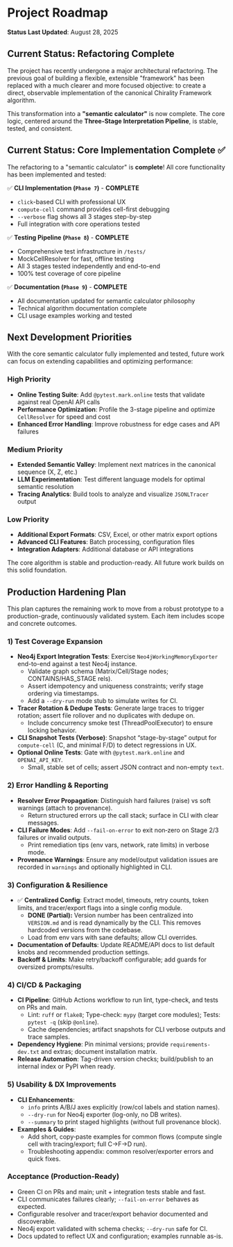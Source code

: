 # Project Roadmap

**Status Last Updated**: August 28, 2025

## Current Status: Refactoring Complete

The project has recently undergone a major architectural refactoring. The previous goal of building a flexible, extensible "framework" has been replaced with a much clearer and more focused objective: to create a direct, observable implementation of the canonical Chirality Framework algorithm.

This transformation into a **"semantic calculator"** is now complete. The core logic, centered around the **Three-Stage Interpretation Pipeline**, is stable, tested, and consistent.

## Current Status: Core Implementation Complete ✅

The refactoring to a "semantic calculator" is **complete**! All core functionality has been implemented and tested:

✅ **CLI Implementation (`Phase 7`)** - **COMPLETE**
- `click`-based CLI with professional UX
- `compute-cell` command provides cell-first debugging
- `--verbose` flag shows all 3 stages step-by-step  
- Full integration with core operations tested

✅ **Testing Pipeline (`Phase 8`)** - **COMPLETE**
- Comprehensive test infrastructure in `/tests/`
- MockCellResolver for fast, offline testing
- All 3 stages tested independently and end-to-end
- 100% test coverage of core pipeline

✅ **Documentation (`Phase 9`)** - **COMPLETE**
- All documentation updated for semantic calculator philosophy
- Technical algorithm documentation complete
- CLI usage examples working and tested

## Next Development Priorities

With the core semantic calculator fully implemented and tested, future work can focus on extending capabilities and optimizing performance:

### High Priority
*   **Online Testing Suite**: Add `@pytest.mark.online` tests that validate against real OpenAI API calls
*   **Performance Optimization**: Profile the 3-stage pipeline and optimize `CellResolver` for speed and cost
*   **Enhanced Error Handling**: Improve robustness for edge cases and API failures

### Medium Priority  
*   **Extended Semantic Valley**: Implement next matrices in the canonical sequence (X, Z, etc.)
*   **LLM Experimentation**: Test different language models for optimal semantic resolution
*   **Tracing Analytics**: Build tools to analyze and visualize `JSONLTracer` output

### Low Priority
*   **Additional Export Formats**: CSV, Excel, or other matrix export options
*   **Advanced CLI Features**: Batch processing, configuration files
*   **Integration Adapters**: Additional database or API integrations

The core algorithm is stable and production-ready. All future work builds on this solid foundation.

## Production Hardening Plan

This plan captures the remaining work to move from a robust prototype to a production-grade, continuously validated system. Each item includes scope and concrete outcomes.

### 1) Test Coverage Expansion
- **Neo4j Export Integration Tests**: Exercise `Neo4jWorkingMemoryExporter` end-to-end against a test Neo4j instance.
  - Validate graph schema (Matrix/Cell/Stage nodes; CONTAINS/HAS_STAGE rels).
  - Assert idempotency and uniqueness constraints; verify stage ordering via timestamps.
  - Add a `--dry-run` mode stub to simulate writes for CI.
- **Tracer Rotation & Dedupe Tests**: Generate large traces to trigger rotation; assert file rollover and no duplicates with dedupe on.
  - Include concurrency smoke test (ThreadPoolExecutor) to ensure locking behavior.
- **CLI Snapshot Tests (Verbose)**: Snapshot “stage-by-stage” output for `compute-cell` (C, and minimal F/D) to detect regressions in UX.
- **Optional Online Tests**: Gate with `@pytest.mark.online` and `OPENAI_API_KEY`.
  - Small, stable set of cells; assert JSON contract and non-empty `text`.

### 2) Error Handling & Reporting
- **Resolver Error Propagation**: Distinguish hard failures (raise) vs soft warnings (attach to provenance).
  - Return structured errors up the call stack; surface in CLI with clear messages.
- **CLI Failure Modes**: Add `--fail-on-error` to exit non‑zero on Stage 2/3 failures or invalid outputs.
  - Print remediation tips (env vars, network, rate limits) in verbose mode.
- **Provenance Warnings**: Ensure any model/output validation issues are recorded in `warnings` and optionally highlighted in CLI.

### 3) Configuration & Resilience
- ✅ **Centralized Config**: Extract model, timeouts, retry counts, token limits, and tracer/export flags into a single config module.
  - **DONE (Partial):** Version number has been centralized into `VERSION.md` and is read dynamically by the CLI. This removes hardcoded versions from the codebase.
  - Load from env vars with sane defaults; allow CLI overrides.
- **Documentation of Defaults**: Update README/API docs to list default knobs and recommended production settings.
- **Backoff & Limits**: Make retry/backoff configurable; add guards for oversized prompts/results.

### 4) CI/CD & Packaging
- **CI Pipeline**: GitHub Actions workflow to run lint, type-check, and tests on PRs and main.
  - Lint: `ruff` or `flake8`; Type-check: `mypy` (target core modules); Tests: `pytest -q` (skip `@online`).
  - Cache dependencies; artifact snapshots for CLI verbose outputs and trace samples.
- **Dependency Hygiene**: Pin minimal versions; provide `requirements-dev.txt` and extras; document installation matrix.
- **Release Automation**: Tag-driven version checks; build/publish to an internal index or PyPI when ready.

### 5) Usability & DX Improvements
- **CLI Enhancements**:
  - `info` prints A/B/J axes explicitly (row/col labels and station names).
  - `--dry-run` for Neo4j exporter (log-only, no DB writes).
  - `--summary` to print staged highlights (without full provenance block).
- **Examples & Guides**:
  - Add short, copy‑paste examples for common flows (compute single cell with tracing/export; full C→F→D run).
  - Troubleshooting appendix: common resolver/exporter errors and quick fixes.

### Acceptance (Production-Ready)
- Green CI on PRs and main; unit + integration tests stable and fast.
- CLI communicates failures clearly; `--fail-on-error` behaves as expected.
- Configurable resolver and tracer/export behavior documented and discoverable.
- Neo4j export validated with schema checks; `--dry-run` safe for CI.
- Docs updated to reflect UX and configuration; examples runnable as-is.
